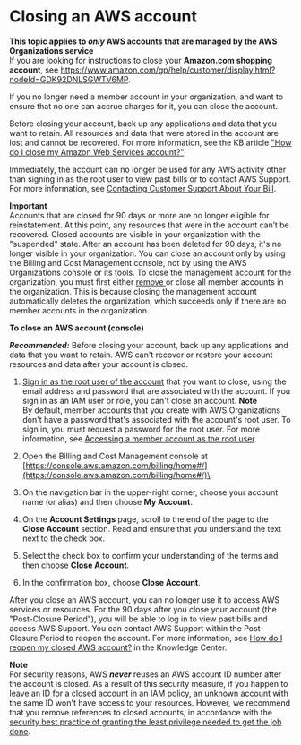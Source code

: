 # Closing an AWS account<a name="orgs_manage_accounts_close"></a>

**This topic applies to ***only*** AWS accounts that are managed by the AWS Organizations service**  
If you are looking for instructions to close your **Amazon\.com shopping account**, see [https://www\.amazon\.com/gp/help/customer/display\.html?nodeId=GDK92DNLSGWTV6MP]()\.

If you no longer need a member account in your organization, and want to ensure that no one can accrue charges for it, you can close the account\. 

Before closing your account, back up any applications and data that you want to retain\. All resources and data that were stored in the account are lost and cannot be recovered\. For more information, see the KB article [ "How do I close my Amazon Web Services account?"](https://aws.amazon.com/premiumsupport/knowledge-center/close-aws-account/)

Immediately, the account can no longer be used for any AWS activity other than signing in as the root user to view past bills or to contact AWS Support\. For more information, see [Contacting Customer Support About Your Bill](https://docs.aws.amazon.com/awsaccountbilling/latest/aboutv2/billing-get-answers.html)\.

**Important**  
Accounts that are closed for 90 days or more are no longer eligible for reinstatement\. At this point, any resources that were in the account can’t be recovered\.
Closed accounts are visible in your organization with the "suspended" state\. After an account has been deleted for 90 days, it's no longer visible in your organization\.
You can close an account only by using the Billing and Cost Management console, not by using the AWS Organizations console or its tools\.
To close the management account for the organization, you must first either [remove ](orgs_manage_accounts_remove.md#orgs_manage_accounts_remove-member-account) or close all member accounts in the organization\. This is because closing the management account automatically deletes the organization, which succeeds only if there are no member accounts in the organization\.

**To close an AWS account \(console\)**

***Recommended:*** Before closing your account, back up any applications and data that you want to retain\. AWS can't recover or restore your account resources and data after your account is closed\. 

1. [Sign in as the root user of the account](https://docs.aws.amazon.com/general/latest/gr/aws_tasks-that-require-root.html) that you want to close, using the email address and password that are associated with the account\. If you sign in as an IAM user or role, you can't close an account\.
**Note**  
By default, member accounts that you create with AWS Organizations don't have a password that's associated with the account's root user\. To sign in, you must request a password for the root user\. For more information, see [Accessing a member account as the root user](orgs_manage_accounts_access.md#orgs_manage_accounts_access-as-root)\.

1. Open the Billing and Cost Management console at [https://console.aws.amazon.com/billing/home#/](https://console.aws.amazon.com/billing/home#/)\.

1. On the navigation bar in the upper\-right corner, choose your account name \(or alias\) and then choose **My Account**\.

1. On the **Account Settings** page, scroll to the end of the page to the **Close Account** section\. Read and ensure that you understand the text next to the check box\.

1. Select the check box to confirm your understanding of the terms and then choose **Close Account**\.

1. In the confirmation box, choose **Close Account**\.

After you close an AWS account, you can no longer use it to access AWS services or resources\. For the 90 days after you close your account \(the "Post\-Closure Period"\), you will be able to log in to view past bills and access AWS Support\. You can contact AWS Support within the Post\-Closure Period to reopen the account\. For more information, see [How do I reopen my closed AWS account?](https://aws.amazon.com/premiumsupport/knowledge-center/reopen-aws-account/) in the Knowledge Center\.

**Note**  
For security reasons, AWS ***never*** reuses an AWS account ID number after the account is closed\. As a result of this security measure, if you happen to leave an ID for a closed account in an IAM policy, an unknown account with the same ID won't have access to your resources\. However, we recommend that you remove references to closed accounts, in accordance with the [security best practice of granting the least privilege needed to get the job done](https://docs.aws.amazon.com/IAM/latest/UserGuide/best-practices.html#grant-least-privilege)\.